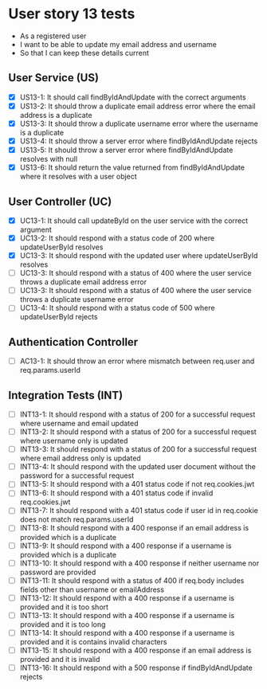 # User story 13 tests

- As a registered user
- I want to be able to update my email address and username
- So that I can keep these details current

## User Service (US)

- [x] US13-1: It should call findByIdAndUpdate with the correct arguments
- [x] US13-2: It should throw a duplicate email address error where the email address is a duplicate
- [x] US13-3: It should throw a duplicate username error where the username is a duplicate
- [x] US13-4: It should throw a server error where findByIdAndUpdate rejects
- [x] US13-5: It should throw a server error where findByIdAndUpdate resolves with null
- [x] US13-6: It should return the value returned from findByIdAndUpdate where it resolves with a user object

## User Controller (UC)

- [x] UC13-1: It should call updateById on the user service with the correct argument
- [x] UC13-2: It should respond with a status code of 200 where updateUserById resolves
- [x] UC13-3: It should respond with the updated user where updateUserById resolves
- [ ] UC13-3: It should respond with a status of 400 where the user service throws a duplicate email address error
- [ ] UC13-3: It should respond with a status of 400 where the user service throws a duplicate username error
- [ ] UC13-4: It should respond with a status code of 500 where updateUserById rejects

## Authentication Controller

- [ ] AC13-1: It should throw an error where mismatch between req.user and req.params.userId

## Integration Tests (INT)

- [ ] INT13-1: It should respond with a status of 200 for a successful request where username and email updated
- [ ] INT13-2: It should respond with a status of 200 for a successful request where username only is updated
- [ ] INT13-3: It should respond with a status of 200 for a successful request where email address only is updated
- [ ] INT13-4: It should respond with the updated user document without the password for a successful request
- [ ] INT13-5: It should respond with a 401 status code if not req.cookies.jwt
- [ ] INT13-6: It should respond with a 401 status code if invalid req.cookies.jwt
- [ ] INT13-7: It should respond with a 401 status code if user id in req.cookie does not match req.params.userId
- [ ] INT13-8: It should respond with a 400 response if an email address is provided which is a duplicate
- [ ] INT13-9: It should respond with a 400 response if a username is provided which is a duplicate
- [ ] INT13-10: It should respond with a 400 response if neither username nor password are provided
- [ ] INT13-11: It should respond with a status of 400 if req.body includes fields other than username or emailAddress
- [ ] INT13-12: It should respond with a 400 response if a username is provided and it is too short
- [ ] INT13-13: It should respond with a 400 response if a username is provided and it is too long
- [ ] INT13-14: It should respond with a 400 response if a username is provided and it is contains invalid characters
- [ ] INT13-15: It should respond with a 400 response if an email address is provided and it is invalid
- [ ] INT13-16: It should respond with a 500 response if findByIdAndUpdate rejects
